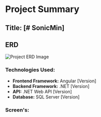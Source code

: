 
# Project Summary

## Title: [# SonicMin]

## ERD
![Project ERD Image](path/to/your/image.jpg)

### Technologies Used:
- **Frontend Framework:** Angular [Version]
- **Backend Framework:** .NET [Version]
- **API:** .NET Web API [Version]
- **Database:** SQL Server [Version]

### Screen's:
